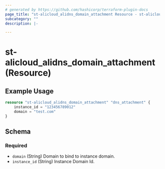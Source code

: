 ```yaml
---
# generated by https://github.com/hashicorp/terraform-plugin-docs
page_title: "st-alicloud_alidns_domain_attachment Resource - st-alicloud"
subcategory: ""
description: |-

---
```


# st-alicloud_alidns_domain_attachment (Resource)



## Example Usage

```terraform
resource "st-alicloud_alidns_domain_attachment" "dns_attachment" {
	instance_id = "123456789012"
	domain = "test.com"
}
```

<!-- schema generated by tfplugindocs -->
## Schema

### Required

- `domain` (String) Domain to bind to instance domain.
- `instance_id` (String) Instance Domain Id.
